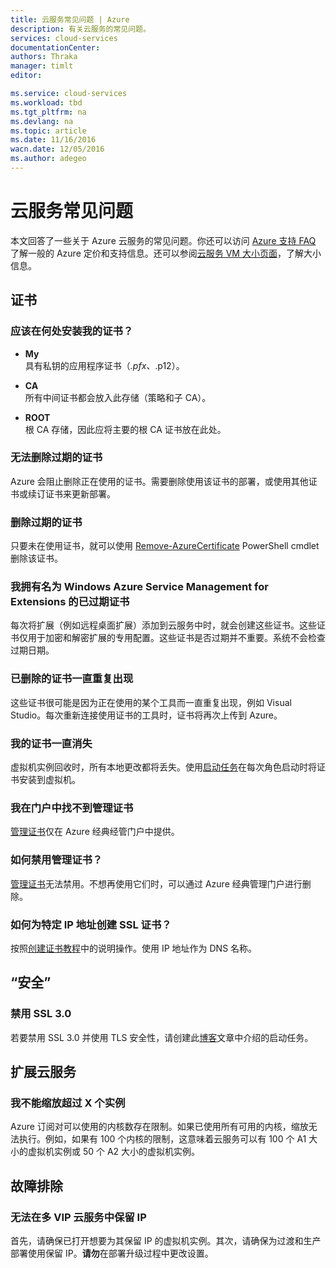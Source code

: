 ```yaml
---
title: 云服务常见问题 | Azure
description: 有关云服务的常见问题。
services: cloud-services
documentationCenter: 
authors: Thraka
manager: timlt
editor: 

ms.service: cloud-services
ms.workload: tbd
ms.tgt_pltfrm: na
ms.devlang: na
ms.topic: article
ms.date: 11/16/2016
wacn.date: 12/05/2016
ms.author: adegeo
---
```


# 云服务常见问题
本文回答了一些关于 Azure 云服务的常见问题。你还可以访问 [Azure 支持 FAQ](http://go.microsoft.com/fwlink/?LinkID=185083) 了解一般的 Azure 定价和支持信息。还可以参阅[云服务 VM 大小页面](./cloud-services-sizes-specs.md)，了解大小信息。

## 证书

### 应该在何处安装我的证书？

- **My**  
 具有私钥的应用程序证书（*.pfx、*.p12）。

- **CA**  
所有中间证书都会放入此存储（策略和子 CA）。

- **ROOT**  
根 CA 存储，因此应将主要的根 CA 证书放在此处。

### 无法删除过期的证书

Azure 会阻止删除正在使用的证书。需要删除使用该证书的部署，或使用其他证书或续订证书来更新部署。

### 删除过期的证书

只要未在使用证书，就可以使用 [Remove-AzureCertificate](https://msdn.microsoft.com/zh-cn/library/azure/mt589145.aspx) PowerShell cmdlet 删除该证书。

### 我拥有名为 Windows Azure Service Management for Extensions 的已过期证书

每次将扩展（例如远程桌面扩展）添加到云服务中时，就会创建这些证书。这些证书仅用于加密和解密扩展的专用配置。这些证书是否过期并不重要。系统不会检查过期日期。

### 已删除的证书一直重复出现

这些证书很可能是因为正在使用的某个工具而一直重复出现，例如 Visual Studio。每次重新连接使用证书的工具时，证书将再次上传到 Azure。

### 我的证书一直消失

虚拟机实例回收时，所有本地更改都将丢失。使用[启动任务](./cloud-services-startup-tasks.md)在每次角色启动时将证书安装到虚拟机。

### 我在门户中找不到管理证书

[管理证书](../azure-api-management-certs.md)仅在 Azure 经典经管门户中提供。
### 如何禁用管理证书？

[管理证书](../azure-api-management-certs.md)无法禁用。不想再使用它们时，可以通过 Azure 经典管理门户进行删除。

### 如何为特定 IP 地址创建 SSL 证书？
按照[创建证书教程](./cloud-services-certs-create.md)中的说明操作。使用 IP 地址作为 DNS 名称。

## “安全”
### 禁用 SSL 3.0
若要禁用 SSL 3.0 并使用 TLS 安全性，请创建此[博客](https://azure.microsoft.com/zh-CN/blog/how-to-disable-ssl-3-0-in-azure-websites-roles-and-virtual-machines/)文章中介绍的启动任务。

## 扩展云服务
### 我不能缩放超过 X 个实例
Azure 订阅对可以使用的内核数存在限制。如果已使用所有可用的内核，缩放无法执行。例如，如果有 100 个内核的限制，这意味着云服务可以有 100 个 A1 大小的虚拟机实例或 50 个 A2 大小的虚拟机实例。

## 故障排除

### 无法在多 VIP 云服务中保留 IP

首先，请确保已打开想要为其保留 IP 的虚拟机实例。其次，请确保为过渡和生产部署使用保留 IP。**请勿**在部署升级过程中更改设置。

<!---HONumber=Mooncake_1128_2016-->